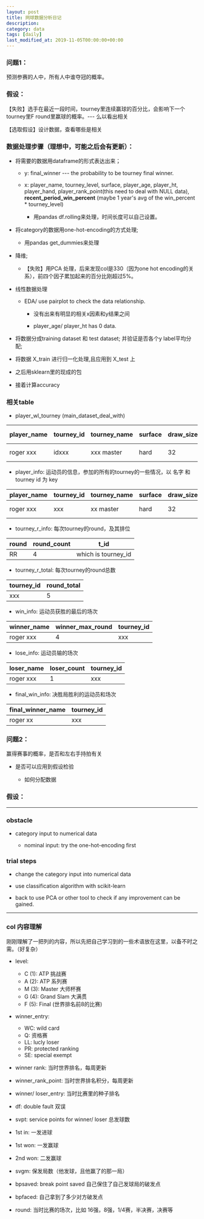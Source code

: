 ```yaml
---
layout: post
title: 网球数据分析日记
description: 
category: data
tags: [daily]
last_modified_at: 2019-11-05T00:00:00+00:00
---
```



### 问题1：

预测参赛的人中，所有人中谁夺冠的概率。

### 假设：

【失败】选手在最近一段时间，tourney里连续赢球的百分比，会影响下一个tourney里F round里赢球的概率。--- 么以看出相关

【选取假设】设计数据，查看哪些是相关

### 数据处理步骤（理想中，可能之后会有更新）：

- 将需要的数据用dataframe的形式表达出来；

    - y: final_winner --- the probability to be tourney final winner. 

    - x: player_name, tourney_level, surface, player_age, player_ht, player_hand, player_rank_point(this need to deal with NULL data), **recent_period_win_percent** (maybe 1 year's avg of the win_percent * tourney_level)

        - 用pandas df.rolling来处理，时间长度可以自己设置。


- 将category的数据用one-hot-encoding的方式处理;

    - 用pandas get_dummies来处理

- 降维;

    - 【失败】用PCA 处理，后来发现col是330（因为one hot encoding的关系），前四个因子累加起来的百分比刚超过5%。

- 线性数据处理

    - EDA/ use pairplot to check the data relationship.

        - 没有出来有明显的相关x因素和y结果之间

        - player_age/ player_ht has 0 data.

- 将数据分成training dataset 和 test dataset; 并验证是否各个y label平均分配; 

- 将数据 X_train 进行归一化处理,且应用到 X_test 上

- 之后用sklearn里的现成的包

- 接着计算accuracy

### 相关table

- player_wl_tourney (main_dataset_deal_with)

|player_name | tourney_id|tourney_name |surface |draw_size|tourney_level|tourney date| final_winner | round_total | winner_max_round |win_percent| player_hand|player_age|player_ht|player_rank_points|wt_win_percent|
|--- | --- | ---| ---| --- | --- |--- |--- |--- | --- |--- |  --- |--- | --- |--- | --- |  
|roger xxx | idxxx|xxx master| hard |32|A|2019-01-01| 1 | 4 | 4 |100| R|20|189|2190|win% * level weight|


- player_info: 运动员的信息，参加的所有的tourney的一些情况，以 名字 和 tourney id 为 key

|player_name | tourney_id| tourney_name |surface | draw_size | tourney_level|level_weight|tourney_date |player_hand|player_age|player_ht|player_rank_points|
|--- | --- | ---| ---| --- | --- |--- |---| --- | --- |--- |--- |
|roger xxx | xxx | xx master| hard| 32 | A|1|2019-01-01 |R|20|189|2190|

- tourney_r_info: 每次tourney的round，及其排位

|round | round_count | t_id| 
|--- | --- | ---| 
|RR | 4 | which is tourney_id| 

- tourney_r_total: 每次tourney的round总数

|tourney_id | round_total|
|--- | --- | 
|xxx | 5 |


- win_info: 运动员获胜的最后的场次

|winner_name | winner_max_round | tourney_id| 
|--- | --- | ---| 
|roger xxx | 4 | xxx| 

- lose_info: 运动员输的场次

|loser_name | loser_count |tourney_id| 
|--- | --- | ---| 
|roger xxx | 1 | xxx| 


- final_win_info: 决胜局胜利的运动员和场次

|final_winner_name | tourney_id| 
|--- | --- | 
|roger xx | xxx | 

### 问题2：

赢得赛事的概率，是否和左右手持拍有关 
    
- 是否可以应用到假设检验

    - 如何分配数据


### 假设：


<hr>

### obstacle

- category input to numerical data

    - nominal input: try the one-hot-encoding first

### trial steps

- change the category input into numerical data

- use classification algorithm with scikit-learn

- back to use PCA or other tool to check if any improvement can be gained. 

<hr>

### col 内容理解

刚刚理解了一把列的内容，所以先把自己学习到的一些术语放在这里，以备不时之需。（好复杂）

- level: 

    - C (1): ATP 挑战赛
    - A (2): ATP 系列赛
    - M (3): Master 大师杯赛
    - G (4): Grand Slam 大满贯
    - F (5): Final (世界排名前8的比赛)

- winner_entry: 

    - WC: wild card
    - Q: 资格赛
    - LL: lucly loser
    - PR: protected ranking
    - SE: special exempt

- winner rank: 当时世界排名，每周更新

- winner_rank_point: 当时世界排名积分，每周更新

- winner/ loser_entry: 当时比赛里的种子排名

- df: double fault 双误

- svpt: service points for winner/ loser 总发球数

- 1st in: 一发进球

- 1st won: 一发赢球

- 2nd won: 二发赢球

- svgm: 保发局数（他发球，且他赢了的那一局）

- bpsaved: break point saved 自己保住了自己发球局的破发点

- bpfaced: 自己拿到了多少对方破发点

- round: 当时比赛的场次，比如 16强，8强，1/4赛，半决赛，决赛等